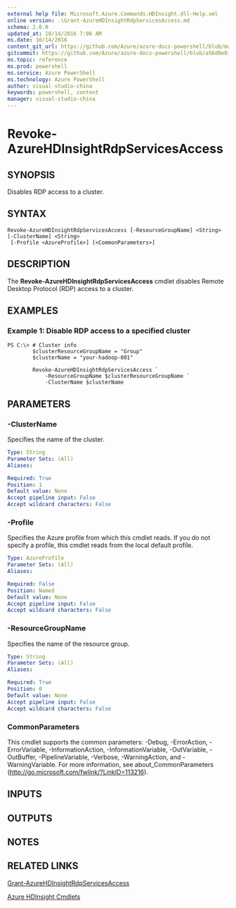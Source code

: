 ```yaml
---
external help file: Microsoft.Azure.Commands.HDInsight.dll-Help.xml
online version: .\Grant-AzureHDInsightRdpServicesAccess.md
schema: 2.0.0
updated_at: 10/14/2016 7:06 AM
ms.date: 10/14/2016
content_git_url: https://github.com/Azure/azure-docs-powershell/blob/master/azureps-cmdlets-docs/ResourceManager/AzureRM.HDInsight/v0.9.8/CmdletMDs/Revoke-AzureHDInsightRdpServicesAccess.md
gitcommit: https://github.com/Azure/azure-docs-powershell/blob/a56d0e01e65c2c33aa2af13dd29addc94ead6e88/azureps-cmdlets-docs/ResourceManager/AzureRM.HDInsight/v0.9.8/CmdletMDs/Revoke-AzureHDInsightRdpServicesAccess.md
ms.topic: reference
ms.prod: powershell
ms.service: Azure PowerShell
ms.technology: Azure PowerShell
author: visual-studio-china
keywords: powershell, content
manager: visual-studio-china
---
```


# Revoke-AzureHDInsightRdpServicesAccess

## SYNOPSIS
Disables RDP access to a cluster.

## SYNTAX

```
Revoke-AzureHDInsightRdpServicesAccess [-ResourceGroupName] <String> [-ClusterName] <String>
 [-Profile <AzureProfile>] [<CommonParameters>]
```

## DESCRIPTION
The **Revoke-AzureHDInsightRdpServicesAccess** cmdlet disables Remote Desktop Protocol (RDP) access to a cluster.

## EXAMPLES

### Example 1: Disable RDP access to a specified cluster
```
PS C:\> # Cluster info
        $clusterResourceGroupName = "Group"
        $clusterName = "your-hadoop-001"

        Revoke-AzureHDInsightRdpServicesAccess `
            -ResourceGroupName $clusterResourceGroupName `
            -ClusterName $clusterName
```

## PARAMETERS

### -ClusterName
Specifies the name of the cluster.

```yaml
Type: String
Parameter Sets: (All)
Aliases: 

Required: True
Position: 1
Default value: None
Accept pipeline input: False
Accept wildcard characters: False
```

### -Profile
Specifies the Azure profile from which this cmdlet reads.
If you do not specify a profile, this cmdlet reads from the local default profile.

```yaml
Type: AzureProfile
Parameter Sets: (All)
Aliases: 

Required: False
Position: Named
Default value: None
Accept pipeline input: False
Accept wildcard characters: False
```

### -ResourceGroupName
Specifies the name of the resource group.

```yaml
Type: String
Parameter Sets: (All)
Aliases: 

Required: True
Position: 0
Default value: None
Accept pipeline input: False
Accept wildcard characters: False
```

### CommonParameters
This cmdlet supports the common parameters: -Debug, -ErrorAction, -ErrorVariable, -InformationAction, -InformationVariable, -OutVariable, -OutBuffer, -PipelineVariable, -Verbose, -WarningAction, and -WarningVariable. For more information, see about_CommonParameters (http://go.microsoft.com/fwlink/?LinkID=113216).

## INPUTS

## OUTPUTS

## NOTES

## RELATED LINKS

[Grant-AzureHDInsightRdpServicesAccess](.\Grant-AzureHDInsightRdpServicesAccess.md)

[Azure HDInsight Cmdlets](.\AzureRM.HDInsight.md)

